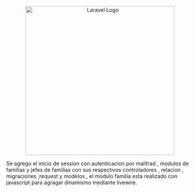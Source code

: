 <p align="center"><a href="https://laravel.com" target="_blank"><img src="https://raw.githubusercontent.com/laravel/art/master/logo-lockup/5%20SVG/2%20CMYK/1%20Full%20Color/laravel-logolockup-cmyk-red.svg" width="400" alt="Laravel Logo"></a></p>

Se agrego el inicio de session con autenticacion por mailtrad , modulos de familias y jefes de familias con sus respectivos controladores , relacion , migraciones ,request y  modelos , el modulo familia esta realizado con javascript para agragar dinamismo mediante livewire.
